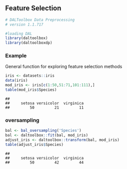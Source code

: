 ## Feature Selection


``` r
# DALToolbox Data Preprocessing
# version 1.1.717

#loading DAL
library(daltoolbox) 
library(daltoolboxdp)
```

### Example
General function for exploring feature selection methods


``` r
iris <- datasets::iris
data(iris)
mod_iris <- iris[c(1:50,51:71,101:111),]
table(mod_iris$Species)
```

```
## 
##     setosa versicolor  virginica 
##         50         21         11
```

### oversampling


``` r
bal <- bal_oversampling('Species')
bal <- daltoolbox::fit(bal, mod_iris)
adjust_iris <- daltoolbox::transform(bal, mod_iris)
table(adjust_iris$Species)
```

```
## 
##     setosa versicolor  virginica 
##         50         42         44
```

